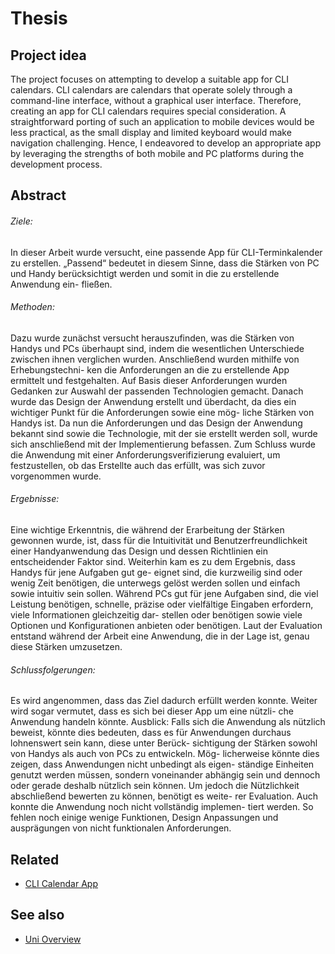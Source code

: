 # Thesis
## Project idea
The project focuses on attempting to develop a suitable app for CLI calendars. CLI calendars are calendars that operate solely through a command-line interface, without a graphical user interface. Therefore, creating an app for CLI calendars requires special consideration. A straightforward porting of such an application to mobile devices would be less practical, as the small display and limited keyboard would make navigation challenging. Hence, I endeavored to develop an appropriate app by leveraging the strengths of both mobile and PC platforms during the development process. 

## Abstract
###### Ziele: 
In dieser Arbeit wurde versucht, eine passende App für CLI-Terminkalender zu erstellen. „Passend“ bedeutet in diesem Sinne, dass die Stärken von PC und Handy berücksichtigt werden und somit in die zu erstellende Anwendung ein- fließen.
###### Methoden: 
Dazu wurde zunächst versucht herauszufinden, was die Stärken von Handys und PCs überhaupt sind, indem die wesentlichen Unterschiede zwischen ihnen verglichen wurden. Anschließend wurden mithilfe von Erhebungstechni- ken die Anforderungen an die zu erstellende App ermittelt und festgehalten. Auf Basis dieser Anforderungen wurden Gedanken zur Auswahl der passenden Technologien gemacht. Danach wurde das Design der Anwendung erstellt und überdacht, da dies ein wichtiger Punkt für die Anforderungen sowie eine mög- liche Stärken von Handys ist. Da nun die Anforderungen und das Design der Anwendung bekannt sind sowie die Technologie, mit der sie erstellt werden soll, wurde sich anschließend mit der Implementierung befassen. Zum Schluss wurde die Anwendung mit einer Anforderungsverifizierung evaluiert, um festzustellen, ob das Erstellte auch das erfüllt, was sich zuvor vorgenommen wurde.
###### Ergebnisse: 
Eine wichtige Erkenntnis, die während der Erarbeitung der Stärken gewonnen wurde, ist, dass für die Intuitivität und Benutzerfreundlichkeit einer Handyanwendung das Design und dessen Richtlinien ein entscheidender Faktor sind. Weiterhin kam es zu dem Ergebnis, dass Handys für jene Aufgaben gut ge- eignet sind, die kurzweilig sind oder wenig Zeit benötigen, die unterwegs gelöst werden sollen und einfach sowie intuitiv sein sollen.
Während PCs gut für jene Aufgaben sind, die viel Leistung benötigen, schnelle, präzise oder vielfältige Eingaben erfordern, viele Informationen gleichzeitig dar- stellen oder benötigen sowie viele Optionen und Konfigurationen anbieten oder benötigen. Laut der Evaluation entstand während der Arbeit eine Anwendung, die in der Lage ist, genau diese Stärken umzusetzen.
###### Schlussfolgerungen: 
Es wird angenommen, dass das Ziel dadurch erfüllt werden konnte. Weiter wird sogar vermutet, dass es sich bei dieser App um eine nützli- che Anwendung handeln könnte.
Ausblick: Falls sich die Anwendung als nützlich beweist, könnte dies bedeuten, dass es für Anwendungen durchaus lohnenswert sein kann, diese unter Berück- sichtigung der Stärken sowohl von Handys als auch von PCs zu entwickeln. Mög- licherweise könnte dies zeigen, dass Anwendungen nicht unbedingt als eigen- ständige Einheiten genutzt werden müssen, sondern voneinander abhängig sein und dennoch oder gerade deshalb nützlich sein können.
Um jedoch die Nützlichkeit abschließend bewerten zu können, benötigt es weite- rer Evaluation. Auch konnte die Anwendung noch nicht vollständig implemen- tiert werden. So fehlen noch einige wenige Funktionen, Design Anpassungen und ausprägungen von nicht funktionalen Anforderungen.


## Related
* [CLI Calendar App](https://github.com/thob97/CLI-Calendar-App.git)


## See also
* [Uni Overview](https://github.com/thob97/uni_overview.git)
